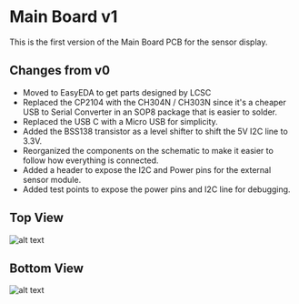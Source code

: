 # Main Board v1
This is the first version of the Main Board PCB for the sensor display.

## Changes from v0
* Moved to EasyEDA to get parts designed by LCSC
* Replaced the CP2104 with the CH304N / CH303N since it's a cheaper USB to Serial Converter in an SOP8 package that is easier to solder.
* Replaced the USB C with a Micro USB for simplicity.
* Added the BSS138 transistor as a level shifter to shift the 5V I2C line to 3.3V.
* Reorganized the components on the schematic to make it easier to follow how everything is connected.
* Added a header to expose the I2C and Power pins for the external sensor module.
* Added test points to expose the power pins and I2C line for debugging.

## Top View
![alt text][topview]

## Bottom View
![alt text][bottomview]

[topview]: https://github.com/yilverdeja/sensordisplay/blob/master/mb_versions/v1/SD_v1_topview.JPG "Main Board v1 Top View"
[bottomview]: https://github.com/yilverdeja/sensordisplay/blob/master/mb_versions/v1/SD_v1_bottomview.JPG "Main Board v1 Bottom View"
